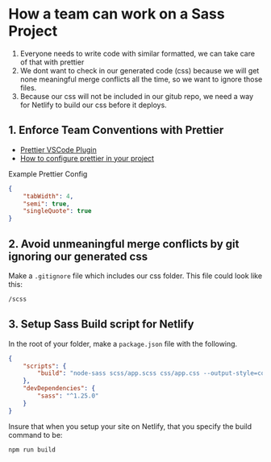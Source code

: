# How a team can work on a Sass Project

1. Everyone needs to write code with similar formatted, we can take care of that with prettier
2. We dont want to check in our generated code (css) because we will get none meaningful merge conflicts all the time, so we want to ignore those files.
3. Because our css will not be included in our gitub repo, we need a way for Netlify to build our css before it deploys.

## 1. Enforce Team Conventions with Prettier
- [Prettier VSCode Plugin](https://github.com/prettier/prettier-vscode)
- [How to configure prettier in your project](https://prettier.io/docs/en/configuration.html)

Example Prettier Config
```json
{
    "tabWidth": 4,
    "semi": true,
    "singleQuote": true
}
```


## 2. Avoid unmeaningful merge conflicts by git ignoring our generated css

Make a `.gitignore` file which includes our css folder. This file could look like this:
```bash
/scss
```

## 3. Setup Sass Build script for Netlify
In the root of your folder, make a `package.json` file with the following.
```json
{
    "scripts": {
        "build": "node-sass scss/app.scss css/app.css --output-style=compressed"
    },
    "devDependencies": {
        "sass": "^1.25.0"
    }
}

```

Insure that when you setup your site on Netlify, that you specify the build command to be:
```bash
npm run build
```

